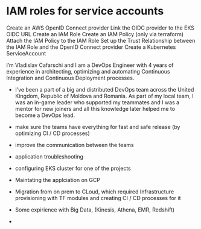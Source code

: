 
# IAM roles for service accounts

Create an AWS OpenID Connect provider
Link the OIDC provider to the EKS OIDC URL
Create an IAM Role
Create an IAM Policy (only via terraform)
Attach the IAM Policy to the IAM Role
Set up the Trust Relationship between the IAM Role and the OpenID Connect provider
Create a Kubernetes ServiceAccount

I’m Vladislav Cafarschi and I am a DevOps Engineer with 4 years of experience
 in architecting, optimizing and automating Continuous Integration and Continuous Deployment processes.

- I’ve been a part of a big and distributed DevOps team across the United Kingdom, Republic of Moldova and Romania.
 As part of my local team, I was an in-game leader who supported my teammates and I was a mentor for new joiners and all this knowledge later helped me to become a DevOps lead.


- make sure the teams have everything for fast and safe release (by optimizing CI / CD processes)

- improve the communication between the teams
- application troubleshooting
- configuring EKS cluster for one of the projects
- Maintating the applciation on GCP
- Migration from on prem to CLoud, which required Infrastructure provisioning with TF modules and creating CI / CD processes for it

- Some expirience with Big Data, (Kinesis, Athena, EMR, Redshift)
- 